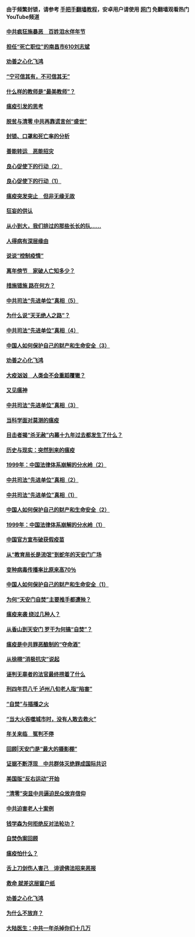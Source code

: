 #### 由于频繁封锁，请参考 [手把手翻墙教程](https://github.com/gfw-breaker/guides/wiki/)，安卓用户请使用 [网门](https://github.com/gfw-breaker/nogfw/blob/master/dl.md?t=03112100) 免翻墙观看热门YouTube频道 

#### [中共疯狂施暴恶　百姓泪水伴年节](../pages/19/421946.md?t=03112100) 

#### [担任“死亡职位”的南昌市610刘志斌](../pages/19/421957.md?t=03112100) 

#### [劝善之心化飞鸿](../pages/19/421164.md?t=03112100) 

#### [“宁可信其有，不可信其无”](../pages/19/421691.md?t=03112100) 

#### [什么样的教师是“最美教师”？](../pages/19/421755.md?t=03112100) 

#### [瘟疫引发的思考](../pages/19/421594.md?t=03112100) 

#### [脱贫与清零 中共再靠谎言创“盛世”](../pages/19/421590.md?t=03112100) 

#### [封锁、口罩和死亡率的分析](../pages/19/421495.md?t=03112100) 

#### [善能转运　恶能招灾](../pages/19/421334.md?t=03112100) 

#### [良心促使下的行动（2）](../pages/19/421361.md?t=03112100) 

#### [良心促使下的行动（1）](../pages/19/421302.md?t=03112100) 

#### [瘟疫突发突止　但非无缘无故](../pages/19/421281.md?t=03112100) 

#### [狂妄的供认](../pages/19/421199.md?t=03112100) 

#### [从小到大，我们排过的那些长长的队……](../pages/19/421243.md?t=03112100) 

#### [人得病有深层缘由](../pages/19/420864.md?t=03112100) 

#### [说说“控制疫情”](../pages/19/420831.md?t=03112100) 

#### [离年傍节　家破人亡知多少？](../pages/19/420563.md?t=03112100) 

#### [措施错施  路在何方？](../pages/19/420076.md?t=03112100) 

#### [中共司法“先进单位”真相（5）](../pages/19/419453.md?t=03112100) 

#### [为什么说“天无绝人之路”？](../pages/19/419618.md?t=03112100) 

#### [中共司法“先进单位”真相（4）](../pages/19/419452.md?t=03112100) 

#### [中国人如何保护自己的财产和生命安全（3）](../pages/19/419405.md?t=03112100) 

#### [劝善之心化飞鸿](../pages/19/418758.md?t=03112100) 

#### [大疫汹汹　人类会不会重蹈覆辙？](../pages/19/419691.md?t=03112100) 

#### [又见瘟神](../pages/19/419225.md?t=03112100) 

#### [中共司法“先进单位”真相（3）](../pages/19/419451.md?t=03112100) 

#### [当科学面对莫测的瘟疫](../pages/19/419625.md?t=03112100) 

#### [目击者揭“杀无赦”内幕十九年过去都发生了什么？](../pages/19/419617.md?t=03112100) 

#### [历史与现实：突然到来的瘟疫](../pages/19/419619.md?t=03112100) 

#### [1999年：中国法律体系崩解的分水岭（2）](../pages/19/419455.md?t=03112100) 

#### [中共司法“先进单位”真相（2）](../pages/19/419450.md?t=03112100) 

#### [中共司法“先进单位”真相（1）](../pages/19/419449.md?t=03112100) 

#### [中国人如何保护自己的财产和生命安全（2）](../pages/19/419404.md?t=03112100) 

#### [1999年：中国法律体系崩解的分水岭（1）](../pages/19/419454.md?t=03112100) 

#### [中国官方宣布破获假疫苗](../pages/19/419504.md?t=03112100) 

#### [从“教育局长是流氓”到蛇年的天安门广场](../pages/19/419470.md?t=03112100) 

#### [变种病毒传播率比原来高70％](../pages/19/419456.md?t=03112100) 

#### [中国人如何保护自己的财产和生命安全（1）](../pages/19/419403.md?t=03112100) 

#### [为何“天安门自焚”主要推手都遭殃？](../pages/19/419348.md?t=03112100) 

#### [瘟疫来袭 绕过几种人？](../pages/19/419349.md?t=03112100) 

#### [从香山到天安门 罗干为何搞“自焚”？](../pages/19/419270.md?t=03112100) 

#### [瘟疫是中共罪恶酿制的“夺命酒”](../pages/19/419223.md?t=03112100) 

#### [从徐栩“消极抗灾”说起](../pages/19/419224.md?t=03112100) 

#### [诬判无辜者的法官最终捞着了什么](../pages/19/419268.md?t=03112100) 

#### [刑四年罚八千 泸州八旬老人指“陷害”](../pages/19/419232.md?t=03112100) 

#### [“自焚”与插播之火](../pages/19/419226.md?t=03112100) 

#### [“当大火吞噬城市时，没有人敢去救火”](../pages/19/419077.md?t=03112100) 

#### [年关来临　冤判不停](../pages/19/419093.md?t=03112100) 

#### [回顾|天安门是“最大的摄影棚”](../pages/19/380866.md?t=03112100) 

#### [证据不断浮现　中共群体灭绝罪成国际共识](../pages/19/419031.md?t=03112100) 

#### [美国版“反右运动”开始](../pages/19/419030.md?t=03112100) 

#### [“清零”突显中共逼迫民众放弃信仰](../pages/19/418995.md?t=03112100) 

#### [中共迫害老人十案例](../pages/19/418831.md?t=03112100) 

#### [钱学森为何拒绝反对法轮功？](../pages/19/418905.md?t=03112100) 

#### [自焚伪案回顾](../pages/19/418799.md?t=03112100) 

#### [瘟疫怕什么？](../pages/19/418800.md?t=03112100) 

#### [舌上刀剑伤人害己　诽谤佛法招来恶报](../pages/19/418731.md?t=03112100) 

#### [救命 就差这层窗户纸](../pages/19/418706.md?t=03112100) 

#### [劝善之心化飞鸿](../pages/19/416766.md?t=03112100) 

#### [为什么不放弃？](../pages/19/418691.md?t=03112100) 

#### [大陆医生：中共一年杀掉你们十几万](../pages/19/418670.md?t=03112100) 

